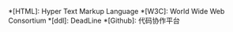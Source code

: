 *[HTML]: Hyper Text Markup Language
*[W3C]: World Wide Web Consortium
*[ddl]: DeadLine
*[Github]: 代码协作平台